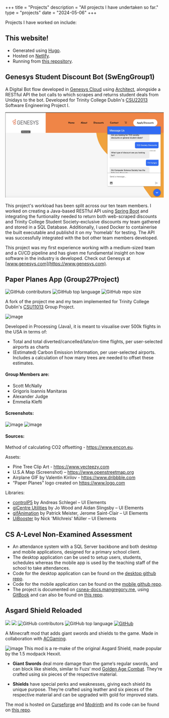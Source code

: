 +++
title = "Projects"
description = "All projects I have undertaken so far."
type = "projects"
date = "2024-05-06"
+++

Projects I have worked on include:

## This website!

* Generated using [Hugo](https://gohugo.io/).
* Hosted on [Netlify](https://netlify.com/).
* Running from [this repository](https://github.com/ManGregory128/website).

## Genesys Student Discount Bot (SwEngGroup1)

A Digital Bot flow developed in [Genesys Cloud](https://www.genesys.com/genesys-cloud) using [Architect](https://help.mypurecloud.com/articles/about-architect/), alongside a RESTful API the bot calls to which scrapes and returns student deals from Unidays to the bot. Developed for Trinity College Dublin's [CSU22013](https://teaching.scss.tcd.ie/module/csu22013-software-engineering-project-i/) Software Engineering Project I.

![image](/images/genesysBotPage.jpg)

This project's workload has been split across our ten team members. I worked on creating a Java-based RESTful API using [Spring Boot](https://spring.io/projects/spring-boot) and integrating the funtionality needed to return both web-scraped discounts and Trinity College Student Society-exclusive discounts my team gathered and stored in a SQL Database. Additionally, I used Docker to containerise the built executable and publishd it on my 'homelab' for testing. The API was successfully integrated with the bot other team members developed.

This project was my first experience working with a medium-sized team and a CI/CD pipeline and has given me fundamental insight on how software in the industry is developed. Check out Genesys at [www.genesys.com](https://www.genesys.com).

## Paper Planes App (Group27Project)
![GitHub contributors](https://img.shields.io/github/contributors/ManGregory128/Group27Project) ![GitHub top language](https://img.shields.io/github/languages/top/ManGregory128/Group27Project?color=82afff) ![GitHub repo size](https://img.shields.io/github/repo-size/ManGregory128/Group27Project)

A fork of the project me and my team implemented for Trinity College Dublin's [CSU11013](https://teaching.scss.tcd.ie/module/csu11013-programming-project/) Group Project.

![image](https://github.com/ManGregory128/Group27Project/assets/52697798/3df8c2c4-201b-4578-bb57-69aa84512b82)

Developed in Processing (Java), it is meant to visualise over 500k flights in the USA in terms of:
* Total and total diverted/cancelled/late/on-time flights, per user-selected airports as charts
* (Estimated) Carbon Emission Information, per user-selected airports. Includes a calculation of how many trees are needed to offset these estimates.

#### Group Members are:
* Scott McNally 
* Grigoris Ioannis Manitaras
* Alexander Judge
* Emmelia Klefti 

#### Screenshots:
![image](https://github.com/ManGregory128/Group27Project/assets/52697798/7bc9a005-0309-4627-8edf-745fc2db19be)
![image](https://github.com/ManGregory128/Group27Project/assets/52697798/ec0da210-2db7-40b7-a64a-4346e1d6602d)

#### Sources: 

Method of calculating CO2 offsetting - https://www.encon.eu. 

Assets:
* Pine Tree Clip Art - https://www.vecteezy.com
* U.S.A Map (Screenshot) –  https://www.openstreetmap.org
* Airplane GIF by Valentin Kirilov - https://www.dribbble.com
* “Paper Planes” logo created on https://www.logo.com

Libraries:
* [controlP5](https://www.sojamo.de/libraries/controlP5/) by Andreas Schlegel – UI Elements
* [giCentre Utilities](https://www.gicentre.net/utils) by Jo Wood and Aidan Slingsby – UI Elements
* [gifAnimation](http://extrapixel.github.io/gif-animation/) by Patrick Meister, Jerome Saint-Clair – UI Elements
* [UiBooster](https://milchreis.github.io/uibooster-for-processing/) by Nick 'Milchreis' Müller – UI Elements


## CS A-Level Non-Examined Assessment

* An attendance system with a SQL Server backbone and both desktop and mobile applications, designed for a primary school client.
* The desktop application can be used to setup users, students, schedules whereas the mobile app is used by the teaching staff of the school to take attendances.
* Code for the desktop application can be found on the [desktop github repo](https://github.com/ManGregory128/csNEA-Desktop).
* Code for the mobile application can be found on the [mobile github repo](https://github.com/ManGregory128/csNEA-Mobile).
* The project is documented on [csnea-docs.mangregory.me](https://csnea-docs.mangregory.me/), using [GitBook](https://www.gitbook.com/) and can also be found on [this repo](https://github.com/ManGregory128/csNEA-docs).
  
## Asgard Shield Reloaded
[![](http://cf.way2muchnoise.eu/full_asgard-shield-reloaded_downloads.svg)](https://www.curseforge.com/minecraft/mc-mods/asgard-shield-reloaded) [![](http://cf.way2muchnoise.eu/versions/asgard-shield-reloaded.svg)](https://www.curseforge.com/minecraft/mc-mods/asgard-shield-reloaded/files) ![GitHub contributors](https://img.shields.io/github/contributors/mangregory128/asgardshieldreloaded) ![GitHub top language](https://img.shields.io/github/languages/top/ManGregory128/asgardshieldreloaded?color=b07219) [![GitHub](https://img.shields.io/github/license/ManGregory128/asgardshieldreloaded)](https://github.com/ManGregory128/asgardshieldreloaded/blob/1.20/LICENSE)

A Minecraft mod that adds giant swords and shields to the game. Made in collaboration with [ACGaming](https://github.com/ACGaming).

![image](https://user-images.githubusercontent.com/52697798/232713521-3f9cd713-5c04-4829-abc4-0a899014a7b0.png)
This mod is a re-make of the original Asgard Shield, made popular by the 1.5 modpack Hexxit.

* **Giant Swords** deal more damage than the game‘s regular swords, and can block like shields, similar to Fuzs‘ mod [Golden Age Combat](https://github.com/Fuzss/goldenagecombat). They‘re crafted using six pieces of the respective material.

* **Shields** have special perks and weaknesses, giving each shield its unique purpose. They‘re crafted using leather and six pieces of the respective material and can be upgraded with gold for improved stats.

The mod is hosted on [Curseforge](https://www.curseforge.com/minecraft/mc-mods/asgard-shield-reloaded) and [Modrinth](https://modrinth.com/mod/asgard-shield-reloaded) and its code can be found on [this repo](https://github.com/ManGregory128/asgardshieldreloaded).